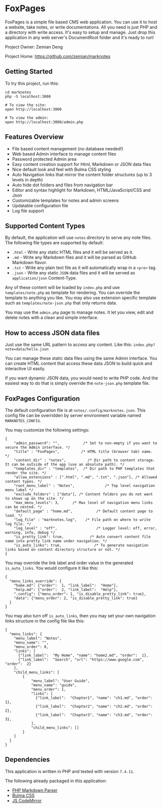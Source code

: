 # FoxPages

FoxPages is a simple file based CMS web application. You can use it to host a website, take notes, or write 
documentations. All you need is just PHP and a directory with write access. It's easy to setup and manage. Just 
drop this application in any web server's DocumentRoot folder and it's ready to run!

Project Owner: Zemian Deng

Project Home: <https://github.com/zemian/marknotes>

## Getting Started

To try this project, run this:

```
cd marknotes
php -S localhost:3000

# To view the site:
open http://localhost:3000

# To view the admin:
open http://localhost:3000/admin.php
```

## Features Overview

* File based content management (no database needed!)
* Web based Admin interface to manage content files
* Password protected Admin area
* Easy content creation support for Html, Markdown or JSON data files
* Nice default look and feel with Bulma CSS styling
* Auto Navigation links that mirror the content folder structures (up to 3 levels in depth)
* Auto hide dot folders and files from navigation bar
* Editor and syntax highlight for Markdown, HTML/JavaScript/CSS and Json
* Customizable templates for notes and admin screens
* Updatable configuration file
* Log file support

## Supported Content Types

By default, the application will use `notes` directory to serve any note files. The following file types are
supported by default:

* `.html` - Write any static HTML files and it will be served as it.
* `.md` - Write any Markdown files and it will be parsed as GitHub Markdown flavor.
* `.txt` - Write any plain text file as it will automatically wrap in a `<pre>` tag.
* `.json` - Write any static `JSON` data files and it will be served as `application/json` Content-Type.

Any of these content will be loaded by `index.php` and use `templates/note.php` as template for rendering. You can
override the template to anything you like. You may also use extension specific template such as 
`templates/note-json.php` that only returns data.

You may use the `admin.php` page to manage notes. It let you view, edit and delete notes with a clean and simple
interface.

## How to access JSON data files

Just use the same URL pattern to access any content. Like this: `index.php?note=data/hello.json`

You can manage these static data files using the same Admin interface. You can create HTML content that access
these data JSON to build quick and interactive UI easily.

If you want dynamic JSON data, you would need to write PHP code. And the easiest way to do that is simply 
override the `note-json.php` template file.

## FoxPages Configuration

The default configuration file is at `notes/.config/marknotes.json`. 
This config file can be overridden by server environment variable named `MARKNOTES_CONFIG`.

You may customize the following settings:

```
{
    "admin_password": "",           /* Set to non-empty if you want to secure the Admin interface. */
    "title" : "FoxPages",          /* HTML title (browser tab) name. */
    "content_dir" : "notes",          /* Dir path to content storage. It can be outside of the app (use an absolute path). */
    "templates_dir" : "templates",  /* Dir path to PHP templates that render the site. */
    "allow_extensions" : [".html", ".md", ".txt", ".json"], /* Allowed content types. */
    "root_menu_label" : "Notes",              /* Top level navigation menu label */
    "exclude_folders" : ["data"], /* Content folders you do not want to shows up on the site. */
    "max_menu_levels": 3,      /* Max level of navigation menu links can be nested. */
    "default_page" : "home.md",           /* Default content page to load. */
    "log_file" : "marknotes.log",    /* File path on where to write log file. */
    "log_level" : "off",                  /* Logger level: off, error, warning, info, debug */
    "is_pretty_link": true,            /* Auto convert content file name into pretty link name under navigation. */
    "is_auto_links": true,               /* To generate navigation links based on content directory structure or not. */
}
```

You may override the link label and order value in the generated `is_auto_links`. You would configure it like this:

```
{
  "menu_links_override": {
    "home.md": {"order":  1, "link_label":  "Home"},
    "help.md": {"order":  2, "link_label":  "Help"},
    ".config": {"menu_order": 1, "is_disable_pretty_link": true},
    "data": {"menu_order": 2, "is_disable_pretty_link": true}
  }
}
```

You may also turn off `is_auto_links`, then you may set your own navigation links structure in the config file like this:

```
{
  "menu_links": {
    "menu_label": "Notes",
    "menu_name": "",
    "menu_order": 0,
    "links": [
      {"link_label":  "My Home", "name": "home2.md", "order":  1},
      {"link_label":  "Search", "url": "https://www.google.com", "order":  2}
    ],
    "child_menu_links": [
        {
            "menu_label": "User Guide",
            "menu_name": "guide",
            "menu_order": 1,
            "links": [
              {"link_label":  "Chapter1", "name": "ch1.md", "order":  1},
              {"link_label":  "Chapter2", "name": "ch2.md", "order":  2},
              {"link_label":  "Chapter3", "name": "ch3.md", "order":  3},
            ],
            "child_menu_links": []
        }
    ]
  }
}
```

## Dependencies

This application is written in PHP and tested with version `7.4.11`.

The following already packaged in this application:

* [PHP Markdown Parser](https://github.com/erusev/parsedown)
* [Bulma CSS](https://bulma.io/)
* [JS CodeMirror](https://codemirror.net/)
